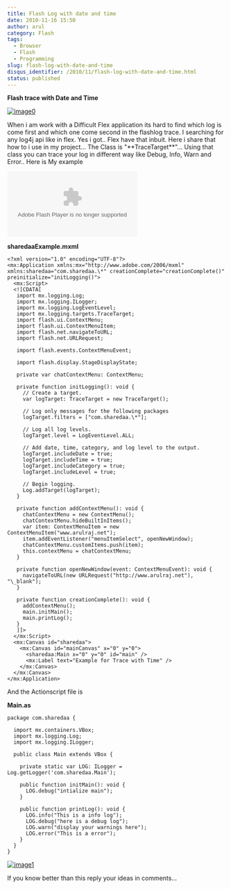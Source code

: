 ```yaml
---
title: Flash Log with date and time
date: 2010-11-16 15:50
author: arul
category: Flash
tags:
  - Browser
  - Flash
  - Programming
slug: flash-log-with-date-and-time
disqus_identifier: /2010/11/flash-log-with-date-and-time.html
status: published
---
```


**Flash trace with Date and Time**

[![image0](http://3.bp.blogspot.com/_X5tq9y9xv2s/TOLw1JAze1I/AAAAAAAAAjY/ht0kfAZ_v5A/s320/Flex+with+Log.png)](http://3.bp.blogspot.com/_X5tq9y9xv2s/TOLw1JAze1I/AAAAAAAAAjY/ht0kfAZ_v5A/s1600/Flex+with+Log.png)

When i am work with a Difficult Flex application its hard to find which
log is come first and which one come second in the flashlog trace. I
searching for any log4j api like in flex. Yes i got.. Flex have that
inbuit. Here i share that how to i use in my project\... The Class is
\"\*\*TraceTarget\*\*\"\... Using that class you can trace your log in
different way like Debug, Info, Warn and Error.. Here is My example

<!--  TODO : pelican better_figures_and_images is failed because of object data is null -->
<object classid="clsid:d27cdb6e-ae6d-11cf-96b8-444553540000" width="300" height="150" codebase="http://download.macromedia.com/pub/shockwave/cabs/flash/swflash.cab#version=6,0,40,0">
  <embed type="application/x-shockwave-flash" width="300" height="150" src="http://files.arulraj.net/code/flash/example/LogExample/logexample.swf">
  </embed>
</object>

**sharedaaExample.mxml**

``` mxml
<?xml version="1.0" encoding="UTF-8"?>
<mx:Application xmlns:mx="http://www.adobe.com/2006/mxml" xmlns:sharedaa="com.sharedaa.\*" creationComplete="creationComplete()" preinitialize="initLogging()">
  <mx:Script>
  <![CDATA[
   import mx.logging.Log;
   import mx.logging.ILogger;
   import mx.logging.LogEventLevel;
   import mx.logging.targets.TraceTarget;
   import flash.ui.ContextMenu;
   import flash.ui.ContextMenuItem;
   import flash.net.navigateToURL;
   import flash.net.URLRequest;

   import flash.events.ContextMenuEvent;

   import flash.display.StageDisplayState;

   private var chatContextMenu: ContextMenu;

   private function initLogging(): void {
     // Create a target.
     var logTarget: TraceTarget = new TraceTarget();

     // Log only messages for the following packages
     logTarget.filters = ["com.sharedaa.\*"];

     // Log all log levels.
     logTarget.level = LogEventLevel.ALL;

     // Add date, time, category, and log level to the output.
     logTarget.includeDate = true;
     logTarget.includeTime = true;
     logTarget.includeCategory = true;
     logTarget.includeLevel = true;

     // Begin logging.
     Log.addTarget(logTarget);
   }

   private function addContextMenu(): void {
     chatContextMenu = new ContextMenu();
     chatContextMenu.hideBuiltInItems();
     var item: ContextMenuItem = new ContextMenuItem("www.arulraj.net");
     item.addEventListener("menuItemSelect", openNewWindow);
     chatContextMenu.customItems.push(item);
     this.contextMenu = chatContextMenu;
   }

   private function openNewWindow(event: ContextMenuEvent): void {
     navigateToURL(new URLRequest("http://www.arulraj.net"), "\_blank");
   }

   private function creationComplete(): void {
     addContextMenu();
     main.initMain();
     main.printLog();
   }
   ]]>
  </mx:Script>
  <mx:Canvas id="sharedaa">
    <mx:Canvas id="mainCanvas" x="0" y="0">
      <sharedaa:Main x="0" y="0" id="main" />
      <mx:Label text="Example for Trace with Time" />
    </mx:Canvas>
  </mx:Canvas>
</mx:Application>
```

And the Actionscript file is

**Main.as**

``` as3
package com.sharedaa {

  import mx.containers.VBox;
  import mx.logging.Log;
  import mx.logging.ILogger;

  public class Main extends VBox {

    private static var LOG: ILogger = Log.getLogger('com.sharedaa.Main');

    public function initMain(): void {
      LOG.debug("intialize main");
    }

    public function printLog(): void {
      LOG.info("This is a info log");
      LOG.debug("here is a debug log");
      LOG.warn("display your warnings here");
      LOG.error("This is a error");
    }
  }
}
```

[![image1](http://4.bp.blogspot.com/_X5tq9y9xv2s/TOL8Ey1125I/AAAAAAAAAjc/BzeYVgfdvfI/s320/flash+log+with+time.png)](http://4.bp.blogspot.com/_X5tq9y9xv2s/TOL8Ey1125I/AAAAAAAAAjc/BzeYVgfdvfI/s1600/flash+log+with+time.png)

If you know better than this reply your ideas in comments\...

